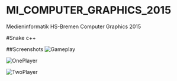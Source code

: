 # MI_COMPUTER_GRAPHICS_2015
Medieninformatik HS-Bremen Computer Graphics 2015 


#Snake c++

##Screenshots
![Gameplay](http://b-stefan.github.io/Aufgabe-4-Snake/screenshots/Gameplay.gif "Gameplay")


![OnePlayer](http://b-stefan.github.io/Aufgabe-4-Snake/screenshots/One-player-game.png "Game")


![TwoPlayer](http://b-stefan.github.io/Aufgabe-4-Snake/screenshots/Two-player-game.png "Game")
